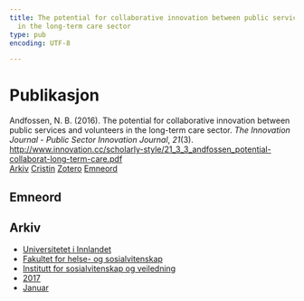 ```yaml
---
title: The potential for collaborative innovation between public services and volunteers
  in the long-term care sector
type: pub
encoding: UTF-8

---
```

<h1>Publikasjon</h1>
<article id="csl-bib-container-6MCUHWVA" class="csl-bib-container">
  <div class="csl-bib-body"> <div class="csl-entry">Andfossen, N. B. (2016). The potential for collaborative innovation between public services and volunteers in the long-term care sector. <i>The Innovation Journal - Public Sector Innovation Journal</i>, <i>21</i>(3). <a href="http://www.innovation.cc/scholarly-style/21_3_3_andfossen_potential-collaborat-long-term-care.pdf">http://www.innovation.cc/scholarly-style/21_3_3_andfossen_potential-collaborat-long-term-care.pdf</a></div> </div>
  <div class="csl-bib-buttons">
    <a href="#taxonomy-article-6MCUHWVA" alt="archive" class="csl-bib-button">Arkiv</a>
    <a href="https://app.cristin.no/results/show.jsf?id=1422055" alt="Cristin" class="csl-bib-button">Cristin</a>
    <a href="http://zotero.org/groups/5881554/items/6MCUHWVA" alt="Zotero" class="csl-bib-button">Zotero</a>
    <a href="#keywords-article-6MCUHWVA" alt="keywords" class="csl-bib-button">Emneord</a>
  </div>
  <div id="csl-bib-meta-container-6MCUHWVA"></div>
</article>
<div id="csl-bib-meta-6MCUHWVA" class="csl-bib-meta">
  <article id="keywords-article-6MCUHWVA" class="keywords-article">
    <h1>Emneord</h1>
    
  </article>
  <article id="taxonomy-article-6MCUHWVA" class="taxonomy-article">
    <h1>Arkiv</h1>
    <ul>
      <li><a href="{{< params subfolder >}}nn/archive/?key=3DCRN523">Universitetet i Innlandet</a></li>
      <li><a href="{{< params subfolder >}}nn/archive/?key=IDKFS3MX">Fakultet for helse- og sosialvitenskap</a></li>
      <li><a href="{{< params subfolder >}}nn/archive/?key=CU4VFGCV">Institutt for sosialvitenskap og veiledning</a></li>
      <li><a href="{{< params subfolder >}}nn/archive/?key=7JQ4YUQB">2017</a></li>
      <li><a href="{{< params subfolder >}}nn/archive/?key=A2AYQND4">Januar</a></li>
    </ul>
  </article>
</div>
